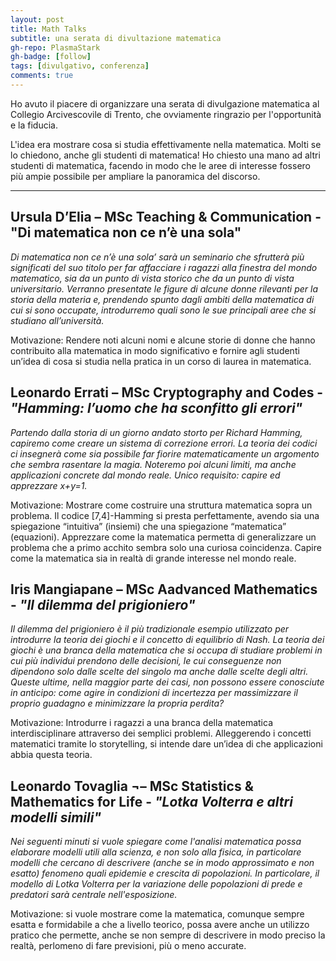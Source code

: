 ```yaml
---
layout: post
title: Math Talks
subtitle: una serata di divultazione matematica
gh-repo: PlasmaStark
gh-badge: [follow]
tags: [divulgativo, conferenza]
comments: true
---
```


Ho avuto il piacere di organizzare una serata di divulgazione matematica al Collegio Arcivescovile di Trento, che ovviamente ringrazio per l'opportunità e la fiducia. 

L'idea era mostrare cosa si studia effettivamente nella matematica. Molti se lo chiedono, anche gli studenti di matematica! Ho chiesto una mano ad altri studenti di matematica, facendo in modo che le aree di interesse fossero più ampie possibile per ampliare la panoramica del discorso.

----------

## Ursula D’Elia – MSc Teaching & Communication - "Di matematica non ce n’è una sola"
 
*Di matematica non ce n’è una sola’ sarà un seminario che sfrutterà più significati del suo titolo per far affacciare i ragazzi alla finestra del mondo matematico, sia da un punto di vista storico che da un punto di vista universitario. Verranno presentate le figure di alcune donne rilevanti per la storia della materia e, prendendo spunto dagli ambiti della matematica di cui si sono occupate, introdurremo quali sono le sue principali aree che si studiano all’università.*

Motivazione: Rendere noti alcuni nomi e alcune storie di donne che hanno contribuito alla matematica in modo significativo e fornire agli studenti un’idea di cosa si studia nella pratica in un corso di laurea in matematica.
 

## Leonardo Errati – MSc Cryptography and Codes - *"Hamming: l’uomo che ha sconfitto gli errori"*
 
*Partendo dalla storia di un giorno andato storto per Richard Hamming, capiremo come creare un sistema di correzione errori. La teoria dei codici ci insegnerà come sia possibile far fiorire matematicamente un argomento che sembra rasentare la magia. Noteremo poi alcuni limiti, ma anche applicazioni concrete dal mondo reale. Unico requisito: capire ed apprezzare x+y=1.*

Motivazione: Mostrare come costruire una struttura matematica sopra un problema. Il codice [7,4]-Hamming si presta perfettamente, avendo sia una spiegazione “intuitiva” (insiemi) che una spiegazione “matematica” (equazioni). Apprezzare come la matematica permetta di generalizzare un problema che a primo acchito sembra solo una curiosa coincidenza. Capire come la matematica sia in realtà di grande interesse nel mondo reale.
 

## Iris Mangiapane – MSc Aadvanced Mathematics - *"Il dilemma del prigioniero"*
 
*Il dilemma del prigioniero è il più tradizionale esempio utilizzato per introdurre la teoria dei giochi e il concetto di equilibrio di Nash. La teoria dei giochi è una branca della matematica che si occupa di studiare problemi in cui più individui prendono delle decisioni, le cui conseguenze non dipendono solo dalle scelte del singolo ma anche dalle scelte degli altri. Queste ultime, nella maggior parte dei casi, non possono essere conosciute in anticipo: come agire in condizioni di incertezza per massimizzare il proprio guadagno e minimizzare la propria perdita?*

Motivazione: Introdurre i ragazzi a una branca della matematica interdisciplinare attraverso dei semplici problemi. Alleggerendo i concetti matematici tramite lo storytelling, si intende dare un’idea di che applicazioni abbia questa teoria.
 

## Leonardo Tovaglia ¬– MSc Statistics & Mathematics for Life - *"Lotka Volterra e altri modelli simili"*
 
*Nei seguenti minuti si vuole spiegare come l'analisi matematica possa elaborare modelli utili alla scienza, e non solo alla fisica, in particolare modelli che cercano di descrivere (anche se in modo approssimato e non esatto) fenomeno quali epidemie e crescita di popolazioni. In particolare, il modello di Lotka Volterra per la variazione delle popolazioni di prede e predatori sarà centrale nell'esposizione.*

Motivazione: si vuole mostrare come la matematica, comunque sempre esatta e formidabile a che a livello teorico, possa avere anche un utilizzo pratico che permette, anche se non sempre di descrivere in modo preciso la realtà, perlomeno di fare previsioni, più o meno accurate.


